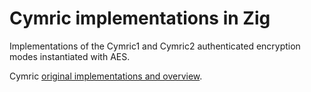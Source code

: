 # Cymric implementations in Zig

Implementations of the Cymric1 and Cymric2 authenticated encryption
modes instantiated with AES.

Cymric [original implementations and overview](https://github.com/aadomn/cymric).
